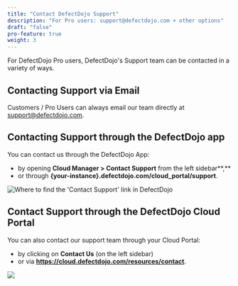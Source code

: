 ```yaml
---
title: "Contact DefectDojo Support"
description: "For Pro users: support@defectdojo.com + other options"
draft: "false"
pro-feature: true
weight: 3
---
```


For DefectDojo Pro users, DefectDojo's Support team can be contacted in a variety of ways.

## Contacting Support via Email

Customers / Pro Users can always email our team directly at [support@defectdojo.com](mailto:support@defectdojo.com).

## Contacting Support through the DefectDojo app

You can contact us through the DefectDojo App:

* by opening **Cloud Manager \> Contact Support** from the left sidebar**,**
* or through **{your\-instance}.defectdojo.com/cloud\_portal/support**.

![Where to find the 'Contact Support' link in DefectDojo](https://defectdojo-inc.intercom-attachments-7.com/i/o/854681122/eca2271b89d62b943e80923b/gpUG1R_oppB0eO2XyzCludfqxjYCFT4xodToow7IBc-GE7zeXNc3CrGAtHCnLBMSAiFs5PRIcW6V58B6kHAxpKRado9NGjU3sBVbXQFCi2X1zNMfr0Xx8jgNED7ZCvt1bQWe83g47pnFcaPZ9L2oEs8?expires=1729720800&signature=74a5200740953f712cfcb0ed6145ac3ad5657bc5974e2e23e62ce5b13032272c&req=fCUjEMF%2FnINdFb4f3HP0gBxcVTY7O4IHl0%2Bn%2BVAfJVMzuNg%2FYQxvJl0daCy2%0AD6E%3D%0A)

## Contact Support through the DefectDojo Cloud Portal

You can also contact our support team through your Cloud Portal:

* by clicking on **Contact Us** (on the left sidebar)
* or via **<https://cloud.defectdojo.com/resources/contact>**.

![](https://downloads.intercomcdn.com/i/o/850350549/9183fa1703512f79f83a561b/Screenshot+2023-10-10+at+3.30.51+PM.png?expires=1729720800&signature=e6e5cda5d17f233575c7d5267d79de63210a1184a56e1c6d34468883a4c21817&req=fCUnFcx%2BmIVWFb4f3HP0gKi3DGFot4w4iwNAwMDaVsacaQIz63318wb%2BRw7J%0AOFM%3D%0A)